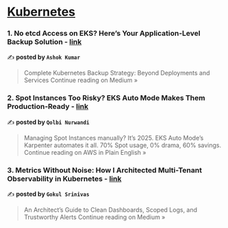 
<h1><a href=https://medium.com/tag/kubernetes/recommended target="_blank" rel="noopener noreferrer">Kubernetes</a></h1>
<h3>1. No etcd Access on EKS? Here’s Your Application-Level Backup Solution - <a href="https://medium.com/@hackerway/no-etcd-access-on-eks-heres-your-application-level-backup-solution-146bd1857303?source=rss------kubernetes-5" target="_blank" rel="noopener noreferrer">link</a></h3>

✍️ **posted by `Ashok Kumar`**

<blockquote>Complete Kubernetes Backup Strategy: Beyond Deployments and Services
Continue reading on Medium »</blockquote>

<h3>2. Spot Instances Too Risky? EKS Auto Mode Makes Them Production-Ready - <a href="https://aws.plainenglish.io/spot-instances-too-risky-eks-auto-mode-makes-them-production-ready-88480a4c1e90?source=rss------kubernetes-5" target="_blank" rel="noopener noreferrer">link</a></h3>

✍️ **posted by `Qolbi Nurwandi`**

<blockquote>Managing Spot Instances manually? It’s 2025. EKS Auto Mode’s Karpenter automates it all. 70% Spot usage, 0% drama, 60% savings.
Continue reading on AWS in Plain English »</blockquote>

<h3>3. Metrics Without Noise: How I Architected Multi-Tenant Observability in Kubernetes - <a href="https://medium.com/@gokulsrinivas.b/metrics-without-noise-how-i-architected-multi-tenant-observability-in-kubernetes-0a7a7cb53576?source=rss------kubernetes-5" target="_blank" rel="noopener noreferrer">link</a></h3>

✍️ **posted by `Gokul Srinivas`**

<blockquote>An Architect’s Guide to Clean Dashboards, Scoped Logs, and Trustworthy Alerts
Continue reading on Medium »</blockquote>


